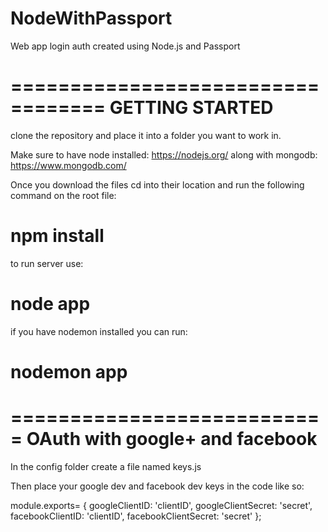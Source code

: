 # NodeWithPassport

Web app login auth created using Node.js and Passport

==================================
GETTING STARTED
=======================
clone the repository and place it into a folder you want to work in.

Make sure to have node installed: https://nodejs.org/
along with mongodb: https://www.mongodb.com/

Once you download the files cd into their location and run the following command on the root file:

# npm install

to run server use:

# node app

if you have nodemon installed you can run:

# nodemon app


===========================
OAuth with google+ and facebook
===========================
In the config folder create a file named
keys.js

Then place your google dev and facebook dev keys in the code like so:

module.exports= {
    googleClientID: 'clientID',
    googleClientSecret: 'secret',
    facebookClientID: 'clientID',
    facebookClientSecret: 'secret'
};